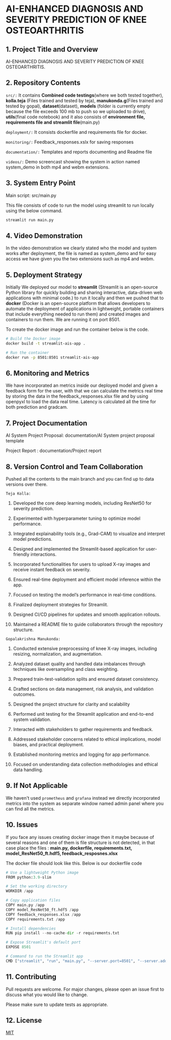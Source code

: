 # AI-ENHANCED DIAGNOSIS AND SEVERITY PREDICTION OF  KNEE OSTEOARTHRITIS
## 1. Project Title and Overview

AI-ENHANCED DIAGNOSIS AND SEVERITY PREDICTION OF  KNEE OSTEOARTHRITIS.



## 2. Repository Contents

`src/:` It contains 
      **Combined code testings**(where we both tested together), **kolla.teja** (Files trained and tested by teja), **manukonda.g**(Files trained and tested by gopal),  **dataset**(dataset), **models** (folder is currently empty because the file exceeds 100 mb to push so we uploaded to drive), **utils**(final code notebook) and it also consists of **environment file, requirements file and streamlit file**(main.py)

`deployment/:` It consists dockerfile and requirements file for docker.

`monitoring/:` Feedback_responses.xslx for saving responses

`documentation/:` Templates and reports documenting and Readme file

`videos/:` Demo screencast showing the system in action named system_demo in both mp4 and webm extensions.

## 3. System Entry Point
Main script: src/main.py

This file consists of code to run the model using streamlit to run locally using the below command.


```bash
streamlit run main.py
```

## 4. Video Demonstration

In the video demonstration we clearly stated who the model and system works after deployment, the file is named as system_demo and for easy access we have given you the two extensions such as mp4 and webm.

## 5. Deployment Strategy

Initially We deployed our model to **streamlit** (Streamlit is an open-source Python library for quickly building and sharing interactive, data-driven web applications with minimal code.) to run it locally and then we pushed that to **docker** (Docker is an open-source platform that allows developers to automate the deployment of applications in lightweight, portable containers that include everything needed to run them) and created images and containers to run them. We are running it on port 8501.

To create the docker image and run the container below is the code.

```bash
# Build the Docker image
docker build -t streamlit-ais-app .

# Run the container
docker run -p 8501:8501 streamlit-ais-app
```



## 6. Monitoring and Metrics
We have incorporated an metrics inside our deployed model and given a feedback form for the user, with that we can calculate the metrics real time by storing the data in the feedback_responses.xlsx file and by using openpyxl to load the data real time. Latency is calculated all the time for both prediction and gradcam.

## 7. Project Documentation
AI System Project Proposal: documentation/AI System project proposal template

Project Report : documentation/Project report

## 8. Version Control and Team Collaboration

Pushed all the contents to the main branch and you can find up to data versions over there. 

`Teja Kolla:` 
1. Developed the core deep learning models, including ResNet50 for severity prediction.

2. Experimented with hyperparameter tuning to optimize model performance.

3. Integrated explainability tools (e.g., Grad-CAM) to visualize and interpret model predictions.
4. Designed and implemented the Streamlit-based application for user-friendly interactions.

5. Incorporated functionalities for users to upload X-ray images and receive instant feedback on severity.

6. Ensured real-time deployment and efficient model inference within the app.

7. Focused on testing the model’s performance in real-time conditions.

8. Finalized deployment strategies for Streamlit.

9. Designed CI/CD pipelines for updates and smooth application rollouts.

10. Maintained a README file to guide collaborators through the repository structure.

`Gopalakrishna Manukonda:` 

1. Conducted extensive preprocessing of knee X-ray images, including resizing, normalization, and augmentation.

2. Analyzed dataset quality and handled data imbalances through techniques like oversampling and class weighting.

3. Prepared train-test-validation splits and ensured dataset consistency.

4. Drafted sections on data management, risk analysis, and validation outcomes.
5. Designed the project structure for clarity and scalability
6. Performed unit testing for the Streamlit application and end-to-end system validation.
7. Interacted with stakeholders to gather requirements and feedback.

8. Addressed stakeholder concerns related to ethical implications, model biases, and practical deployment.
9. Established monitoring metrics and logging for app performance.
10. Focused on understanding data collection methodologies and ethical data handling.


## 9. If Not Applicable
We haven't used `prometheus` and `grafana` instead we directly incorporated metrics into the system as separate window named admin panel where you can find all the metrics.

## 10. Issues

If you face any issues creating docker image then it maybe because of several reasons and one of them is file structure is not detected, in that case place the files : **main.py, dockerfile, requirements.txt, model_ResNet50_ft.hdf5, feedback_resposnes.xlsx**


The docker file should look like this. Below is our dockerfile code

```python
# Use a lightweight Python image
FROM python:3.9-slim

# Set the working directory
WORKDIR /app

# Copy application files
COPY main.py /app
COPY model_ResNet50_ft.hdf5 /app
COPY feedback_responses.xlsx /app
COPY requirements.txt /app

# Install dependencies
RUN pip install --no-cache-dir -r requirements.txt

# Expose Streamlit's default port
EXPOSE 8501

# Command to run the Streamlit app
CMD ["streamlit", "run", "main.py", "--server.port=8501", "--server.address=0.0.0.0"]
```
## 11. Contributing

Pull requests are welcome. For major changes, please open an issue first
to discuss what you would like to change.

Please make sure to update tests as appropriate.

## 12. License

[MIT](https://choosealicense.com/licenses/mit/)

